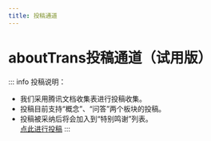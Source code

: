 ```yaml
---
title: 投稿通道
---
```

# aboutTrans投稿通道（试用版）
::: info 投稿说明：
* 我们采用腾讯文档收集表进行投稿收集。  
* 投稿目前支持“概念”、“问答”两个板块的投稿。  
* 投稿被采纳后将会加入到“特别鸣谢”列表。  
[点此进行投稿](https://docs.qq.com/form/page/DSFdGRWtjck9NYm1L)
:::